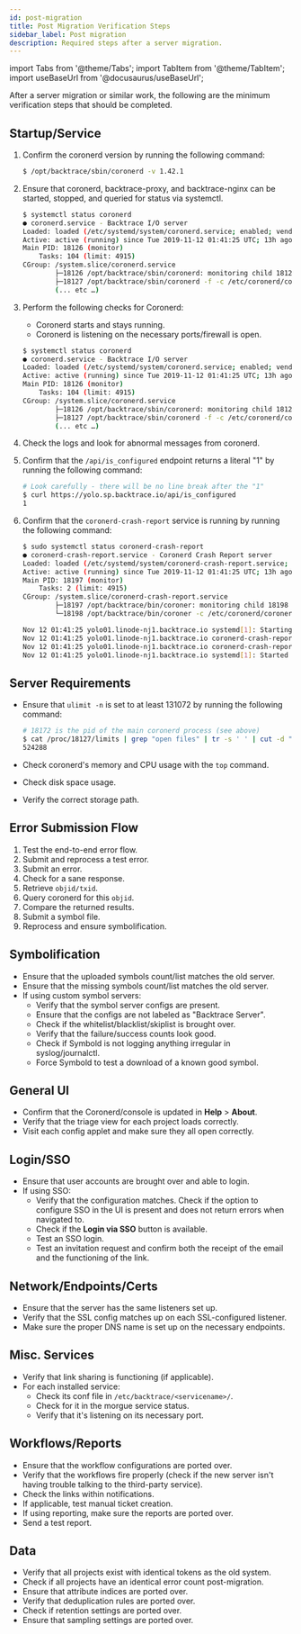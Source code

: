 ```yaml
---
id: post-migration
title: Post Migration Verification Steps
sidebar_label: Post migration
description: Required steps after a server migration.
---
```


import Tabs from '@theme/Tabs';
import TabItem from '@theme/TabItem';
import useBaseUrl from '@docusaurus/useBaseUrl';

After a server migration or similar work, the following are the minimum verification steps that should be completed.

## Startup/Service

1. Confirm the coronerd version by running the following command:

   ```bash
   $ /opt/backtrace/sbin/coronerd -v 1.42.1
   ```

2. Ensure that coronerd, backtrace-proxy, and backtrace-nginx can be started, stopped, and queried for status via systemctl.

   ```bash
   $ systemctl status coronerd
   ● coronerd.service - Backtrace I/O server
   Loaded: loaded (/etc/systemd/system/coronerd.service; enabled; vendor preset: enabled)
   Active: active (running) since Tue 2019-11-12 01:41:25 UTC; 13h ago
   Main PID: 18126 (monitor)
       Tasks: 104 (limit: 4915)
   CGroup: /system.slice/coronerd.service
           ├─18126 /opt/backtrace/sbin/coronerd: monitoring child 18127
           ├─18127 /opt/backtrace/sbin/coronerd -f -c /etc/coronerd/coronerd.conf
           (... etc …)
   ```

3. Perform the following checks for Coronerd:

   - Coronerd starts and stays running.
   - Coronerd is listening on the necessary ports/firewall is open.

   ```bash
   $ systemctl status coronerd
   ● coronerd.service - Backtrace I/O server
   Loaded: loaded (/etc/systemd/system/coronerd.service; enabled; vendor preset: enabled)
   Active: active (running) since Tue 2019-11-12 01:41:25 UTC; 13h ago
   Main PID: 18126 (monitor)
       Tasks: 104 (limit: 4915)
   CGroup: /system.slice/coronerd.service
           ├─18126 /opt/backtrace/sbin/coronerd: monitoring child 18127
           ├─18127 /opt/backtrace/sbin/coronerd -f -c /etc/coronerd/coronerd.conf
           (... etc …)
   ```

4. Check the logs and look for abnormal messages from coronerd.

5. Confirm that the `/api/is_configured` endpoint returns a literal "1" by running the following command:

   ```bash
   # Look carefully - there will be no line break after the "1"
   $ curl https://yolo.sp.backtrace.io/api/is_configured
   1
   ```

6. Confirm that the `coronerd-crash-report` service is running by running the following command:

   ```bash
   $ sudo systemctl status coronerd-crash-report
   ● coronerd-crash-report.service - Coronerd Crash Report server
   Loaded: loaded (/etc/systemd/system/coronerd-crash-report.service; enabled; vendor preset: enabled)
   Active: active (running) since Tue 2019-11-12 01:41:25 UTC; 13h ago
   Main PID: 18197 (monitor)
       Tasks: 2 (limit: 4915)
   CGroup: /system.slice/coronerd-crash-report.service
           ├─18197 /opt/backtrace/bin/coroner: monitoring child 18198
           └─18198 /opt/backtrace/bin/coroner -c /etc/coronerd/coroner.cf daemon -f

   Nov 12 01:41:25 yolo01.linode-nj1.backtrace.io systemd[1]: Starting Coronerd Crash Report server...
   Nov 12 01:41:25 yolo01.linode-nj1.backtrace.io coronerd-crash-report[18189]:  * Starting Backtrace I/O database error reporting coroner
   Nov 12 01:41:25 yolo01.linode-nj1.backtrace.io coronerd-crash-report[18189]:    ...done.
   Nov 12 01:41:25 yolo01.linode-nj1.backtrace.io systemd[1]: Started Coronerd Crash Report server.
   ```

## Server Requirements

- Ensure that `ulimit -n` is set to at least 131072 by running the following command:

  ```bash
  # 18172 is the pid of the main coronerd process (see above)
  $ cat /proc/18127/limits | grep "open files" | tr -s ' ' | cut -d " " -f 4
  524288
  ```

- Check coronerd's memory and CPU usage with the `top` command.

- Check disk space usage.

- Verify the correct storage path.

## Error Submission Flow

1. Test the end-to-end error flow.
2. Submit and reprocess a test error.
3. Submit an error.
4. Check for a sane response.
5. Retrieve `objid/txid`.
6. Query coronerd for this `objid`.
7. Compare the returned results.
8. Submit a symbol file.
9. Reprocess and ensure symbolification.

## Symbolification

- Ensure that the uploaded symbols count/list matches the old server.
- Ensure that the missing symbols count/list matches the old server.
- If using custom symbol servers:
  - Verify that the symbol server configs are present.
  - Ensure that the configs are not labeled as "Backtrace Server".
  - Check if the whitelist/blacklist/skiplist is brought over.
  - Verify that the failure/success counts look good.
  - Check if Symbold is not logging anything irregular in syslog/journalctl.
  - Force Symbold to test a download of a known good symbol.

## General UI

- Confirm that the Coronerd/console is updated in **Help** > **About**.
- Verify that the triage view for each project loads correctly.
- Visit each config applet and make sure they all open correctly.

## Login/SSO

- Ensure that user accounts are brought over and able to login.
- If using SSO:
  - Verify that the configuration matches. Check if the option to configure SSO in the UI is present and does not return errors when navigated to.
  - Check if the **Login via SSO** button is available.
  - Test an SSO login.
  - Test an invitation request and confirm both the receipt of the email and the functioning of the link.

## Network/Endpoints/Certs

- Ensure that the server has the same listeners set up.
- Verify that the SSL config matches up on each SSL-configured listener.
- Make sure the proper DNS name is set up on the necessary endpoints.

## Misc. Services

- Verify that link sharing is functioning (if applicable).
- For each installed service:
  - Check its conf file in `/etc/backtrace/<servicename>/`.
  - Check for it in the morgue service status.
  - Verify that it's listening on its necessary port.

## Workflows/Reports

- Ensure that the workflow configurations are ported over.
- Verify that the workflows fire properly (check if the new server isn't having trouble talking to the third-party service).
- Check the links within notifications.
- If applicable, test manual ticket creation.
- If using reporting, make sure the reports are ported over.
- Send a test report.

## Data

- Verify that all projects exist with identical tokens as the old system.
- Check if all projects have an identical error count post-migration.
- Ensure that attribute indices are ported over.
- Verify that deduplication rules are ported over.
- Check if retention settings are ported over.
- Ensure that sampling settings are ported over.
